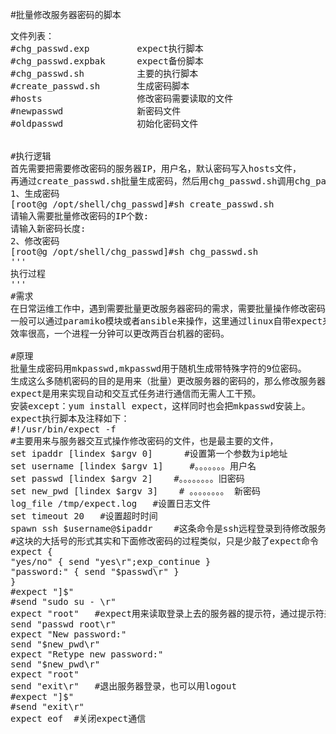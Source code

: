 #批量修改服务器密码的脚本
<pre>
文件列表：
#chg_passwd.exp			expect执行脚本
#chg_passwd.expbak		expect备份脚本
#chg_passwd.sh			主要的执行脚本
#create_passwd.sh		生成密码脚本
#hosts					修改密码需要读取的文件
#newpasswd				新密码文件
#oldpasswd				初始化密码文件


#执行逻辑
首先需要把需要修改密码的服务器IP，用户名，默认密码写入hosts文件，
再通过create_passwd.sh批量生成密码，然后用chg_passwd.sh调用chg_passwd.exp执行修改密码的操作。
1、生成密码
[root@g /opt/shell/chg_passwd]#sh create_passwd.sh 
请输入需要批量修改密码的IP个数:
请输入新密码长度:
2、修改密码
[root@g /opt/shell/chg_passwd]#sh chg_passwd.sh
'''
执行过程
'''
#需求
在日常运维工作中，遇到需要批量更改服务器密码的需求，需要批量操作修改密码，
一般可以通过paramiko模块或者ansible来操作，这里通过linux自带expect来实现，
效率很高，一个进程一分钟可以更改两百台机器的密码。

#原理
批量生成密码用mkpasswd,mkpasswd用于随机生成带特殊字符的9位密码。
生成这么多随机密码的目的是用来（批量）更改服务器的密码的，那么修改服务器密码必然涉及到交互问题，
expect是用来实现自动和交互式任务进行通信而无需人工干预。
安装except：yum install expect，这样同时也会把mkpasswd安装上。
expect执行脚本及注释如下：
#!/usr/bin/expect -f
#主要用来与服务器交互式操作修改密码的文件，也是最主要的文件，
set ipaddr [lindex $argv 0]      #设置第一个参数为ip地址
set username [lindex $argv 1]     #。。。。。。。用户名
set passwd [lindex $argv 2]    #。。。。。。。。旧密码
set new_pwd [lindex $argv 3]    # 。。。。。。。。 新密码
log_file /tmp/expect.log   #设置日志文件
set timeout 20   #设置超时时间
spawn ssh $username@$ipaddr    #这条命令是ssh远程登录到待修改服务器的机器上
#这块的大括号的形式其实和下面修改密码的过程类似，只是少敲了expect命令
expect {
"yes/no" { send "yes\r";exp_continue }
"password:" { send "$passwd\r" }
}
#expect "]$"
#send "sudo su - \r"
expect "root"   #expect用来读取登录上去的服务器的提示符，通过提示符来判断待输入的信息。
send "passwd root\r"
expect "New password:"
send "$new_pwd\r"
expect "Retype new password:"
send "$new_pwd\r"
expect "root"
send "exit\r"   #退出服务器登录，也可以用logout
#expect "]$"
#send "exit\r"
expect eof  #关闭expect通信
<pre>
